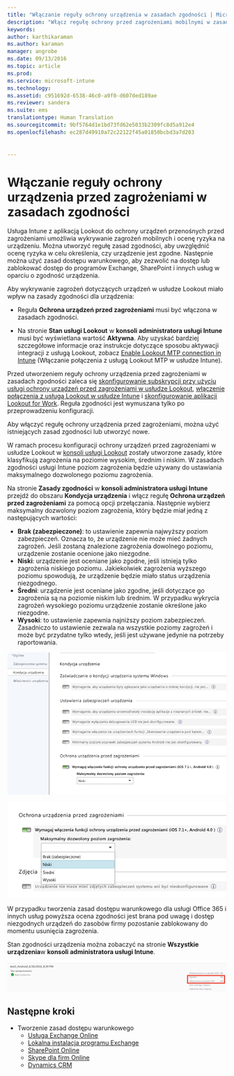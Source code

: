 ```yaml
---
title: "Włączanie reguły ochrony urządzenia w zasadach zgodności | Microsoft Intune"
description: "Włącz regułę ochrony przed zagrożeniami mobilnymi w zasadach zgodności urządzenia."
keywords: 
author: karthikaraman
ms.author: karaman
manager: angrobe
ms.date: 09/13/2016
ms.topic: article
ms.prod: 
ms.service: microsoft-intune
ms.technology: 
ms.assetid: c951692d-6538-46c0-a9f0-d607ded189ae
ms.reviewer: sandera
ms.suite: ems
translationtype: Human Translation
ms.sourcegitcommit: 9bf5764d1e1bd73fd62e5033b2309fc8d5a912e4
ms.openlocfilehash: ec287d49910a72c22122f45a01850bcbd3a7d203


---
```


# <a name="enable-device-threat-protection-rule-in-the-compliance-policy"></a>Włączanie reguły ochrony urządzenia przed zagrożeniami w zasadach zgodności
Usługa Intune z aplikacją Lookout do ochrony urządzeń przenośnych przed zagrożeniami umożliwia wykrywanie zagrożeń mobilnych i ocenę ryzyka na urządzeniu. Można utworzyć regułę zasad zgodności, aby uwzględnić ocenę ryzyka w celu określenia, czy urządzenie jest zgodne. Następnie można użyć zasad dostępu warunkowego, aby zezwolić na dostęp lub zablokować dostęp do programów Exchange, SharePoint i innych usług w oparciu o zgodność urządzenia.

Aby wykrywanie zagrożeń dotyczących urządzeń w usłudze Lookout miało wpływ na zasady zgodności dla urządzenia:

* Reguła **Ochrona urządzeń przed zagrożeniami** musi być włączona w zasadach zgodności.

* Na stronie **Stan usługi Lookout** w **konsoli administratora usługi Intune** musi być wyświetlana wartość **Aktywna**. Aby uzyskać bardziej szczegółowe informacje oraz instrukcje dotyczące sposobu aktywacji integracji z usługą Lookout, zobacz [Enable Lookout MTP connection in Intune](enable-lookout-mtp-connection-in-intune.md) (Włączanie połączenia z usługą Lookout MTP w usłudze Intune).


Przed utworzeniem reguły ochrony urządzenia przed zagrożeniami w zasadach zgodności zaleca się [skonfigurowanie subskrypcji przy użyciu usługi ochrony urządzeń przed zagrożeniami w usłudze Lookout](set-up-your-subscription-with-lookout-mtp.md), [włączenie połączenia z usługą Lookout w usłudze Intune](enable-lookout-mtp-connection-in-intune.md) i [skonfigurowanie aplikacji Lookout for Work](configure-and-deploy-lookout-for-work-apps.md). Reguła zgodności jest wymuszana tylko po przeprowadzeniu konfiguracji.

Aby włączyć regułę ochrony urządzenia przed zagrożeniami, można użyć istniejących zasad zgodności lub utworzyć nowe.

W ramach procesu konfiguracji ochrony urządzeń przed zagrożeniami w usłudze Lookout w [konsoli usługi Lookout](https://aad.lookout.com) zostały utworzone zasady, które klasyfikują zagrożenia na poziomie wysokim, średnim i niskim. W zasadach zgodności usługi Intune poziom zagrożenia będzie używany do ustawiania maksymalnego dozwolonego poziomu zagrożenia.

Na stronie **Zasady zgodności** w **konsoli administratora usługi Intune** przejdź do obszaru **Kondycja urządzenia** i włącz regułę **Ochrona urządzeń przed zagrożeniami** za pomocą opcji przełączania. Następnie wybierz maksymalny dozwolony poziom zagrożenia, który będzie miał jedną z następujących wartości:
* **Brak (zabezpieczone)**: to ustawienie zapewnia najwyższy poziom zabezpieczeń.  Oznacza to, że urządzenie nie może mieć żadnych zagrożeń.  Jeśli zostaną znalezione zagrożenia dowolnego poziomu, urządzenie zostanie ocenione jako niezgodne.  
* **Niski**: urządzenie jest oceniane jako zgodne, jeśli istnieją tylko zagrożenia niskiego poziomu. Jakiekolwiek zagrożenia wyższego poziomu spowodują, że urządzenie będzie miało status urządzenia niezgodnego.
* **Średni**: urządzenie jest oceniane jako zgodne, jeśli dotyczące go zagrożenia są na poziomie niskim lub średnim. W przypadku wykrycia zagrożeń wysokiego poziomu urządzenie zostanie określone jako niezgodne.
* **Wysoki**: to ustawienie zapewnia najniższy poziom zabezpieczeń. Zasadniczo to ustawienie zezwala na wszystkie poziomy zagrożeń i może być przydatne tylko wtedy, jeśli jest używane jedynie na potrzeby raportowania.

![zrzut ekranu przedstawiający ustawienie reguły ochrony urządzenia przed zagrożeniami w ](../media/mtp/mtp-compliance-policy-rule.png)

![zrzut ekranu przedstawiający opcję poziomu zagrożeń dla ustawienia reguły ochrony urządzeń przed zagrożeniami](../media/mtp/mtp-compliance-policy-setting.png)

W przypadku tworzenia zasad dostępu warunkowego dla usługi Office 365 i innych usług powyższa ocena zgodności jest brana pod uwagę i dostęp niezgodnych urządzeń do zasobów firmy pozostanie zablokowany do momentu usunięcia zagrożenia.

Stan zgodności urządzenia można zobaczyć na stronie **Wszystkie urządzenia**w **konsoli administratora usługi Intune**.

![zrzut ekranu przedstawiający stronę urządzeń w konsoli administracyjnej usługi Intune z wyświetlonym stanem zgodności urządzenia](../media/mtp/mtp-device-status-intune-console.png)

## <a name="next-steps"></a>Następne kroki
* Tworzenie zasad dostępu warunkowego
  * [Usługa Exchange Online](restrict-access-to-exchange-online-with-microsoft-intune.md)
  * [Lokalna instalacja programu Exchange](restrict-access-to-exchange-onpremises-with-microsoft-intune.md)
  * [SharePoint Online](restrict-access-to-sharepoint-online-with-microsoft-intune.md)
  * [Skype dla firm Online](restrict-access-to-skype-for-business-online-with-microsoft-intune,md)
  * [Dynamics CRM](restrict-access-to-dynamics-crm-online-with-microsoft-intune.md)



<!--HONumber=Nov16_HO2-->


